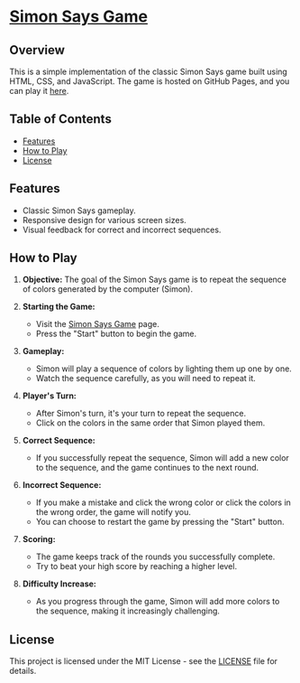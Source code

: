 # [Simon Says Game](https://suyashgaurav.github.io/Simon-game/)

## Overview

This is a simple implementation of the classic Simon Says game built using HTML, CSS, and JavaScript. The game is hosted on GitHub Pages, and you can play it [here](https://suyashgaurav.github.io/Simon-game/).

## Table of Contents

- [Features](#features)
- [How to Play](#how-to-play)
- [License](#license)

## Features

- Classic Simon Says gameplay.
- Responsive design for various screen sizes.
- Visual feedback for correct and incorrect sequences.

## How to Play

1. **Objective:** The goal of the Simon Says game is to repeat the sequence of colors generated by the computer (Simon).

2. **Starting the Game:**
   - Visit the [Simon Says Game](https://suyashgaurav.github.io/Simon-game/) page.
   - Press the "Start" button to begin the game.

3. **Gameplay:**
   - Simon will play a sequence of colors by lighting them up one by one.
   - Watch the sequence carefully, as you will need to repeat it.

4. **Player's Turn:**
   - After Simon's turn, it's your turn to repeat the sequence.
   - Click on the colors in the same order that Simon played them.

5. **Correct Sequence:**
   - If you successfully repeat the sequence, Simon will add a new color to the sequence, and the game continues to the next round.

6. **Incorrect Sequence:**
   - If you make a mistake and click the wrong color or click the colors in the wrong order, the game will notify you.
   - You can choose to restart the game by pressing the "Start" button.

7. **Scoring:**
   - The game keeps track of the rounds you successfully complete.
   - Try to beat your high score by reaching a higher level.

8. **Difficulty Increase:**
   - As you progress through the game, Simon will add more colors to the sequence, making it increasingly challenging.

## License
This project is licensed under the MIT License - see the [LICENSE](https://github.com/SuyashGaurav/Simon-game/blob/main/LICENSE) file for details.
